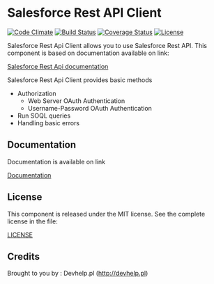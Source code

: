 # Salesforce Rest API Client

[![Code Climate](https://codeclimate.com/github/devhelp/salesforce-rest-api-client/badges/gpa.svg)](https://codeclimate.com/github/devhelp/salesforce-rest-api-client)
[![Build Status](https://travis-ci.org/devhelp/salesforce-rest-api-client.svg)](https://travis-ci.org/devhelp/salesforce-rest-api-client)
[![Coverage Status](https://coveralls.io/repos/devhelp/salesforce-rest-api-client/badge.svg?branch=master&service=github)](https://coveralls.io/github/devhelp/salesforce-rest-api-client?branch=master)
[![License](http://img.shields.io/:license-mit-blue.svg)](http://doge.mit-license.org)

Salesforce Rest Api Client allows you to use Salesforce Rest API.
This component is based on documentation available on link:

[Salesforce Rest Api documentation](https://resources.docs.salesforce.com/sfdc/pdf/api_rest.pdf)

Salesforce Rest Api Client provides basic methods

* Authorization
    * Web Server OAuth Authentication
    * Username-Password OAuth Authentication
* Run SOQL queries
* Handling basic errors


## Documentation

Documentation is available on link 

[Documentation](docs/index.md)


## License

This component is released under the MIT license. See the complete license in the file:

[LICENSE](LICENCE.md)

## Credits

Brought to you by : Devhelp.pl (http://devhelp.pl)
